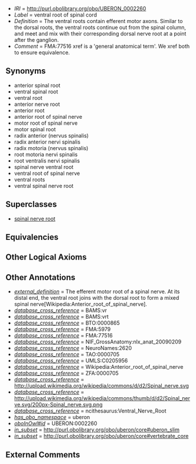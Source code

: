  * *IRI* = http://purl.obolibrary.org/obo/UBERON_0002260
 * *Label* = ventral root of spinal cord
 * *Definition* = The ventral roots contain efferent motor axons. Similar to the dorsal roots, the ventral roots continue out from the spinal column, and meet and mix with their corresponding dorsal nerve root at a point after the ganglion.
 * *Comment* = FMA:77516 xref is a 'general anatomical term'. We xref both to ensure equivalence.

## Synonyms

 * anterior spinal root
 * ventral spinal root
 * ventral root
 * anterior nerve root
 * anterior root
 * anterior root of spinal nerve
 * motor root of spinal nerve
 * motor spinal root
 * radix anterior (nervus spinalis)
 * radix anterior nervi spinalis
 * radix motoria (nervus spinalis)
 * root motoria nervi spinalis
 * root ventralis nervi spinalis
 * spinal nerve ventral root
 * ventral root of spinal nerve
 * ventral roots
 * ventral spinal nerve root

## Superclasses

 * [spinal nerve root](../../UBERON/23/UBERON_0009623.md)

## Equivalencies


## Other Logical Axioms


## Other Annotations

 * *[external_definition](../../UBPROP/01/UBPROP_0000001.md)* = The efferent motor root of a spinal nerve. At its distal end, the ventral root joins with the dorsal root to form a mixed spinal nerve[Wikipedia:Anterior_root_of_spinal_nerve].
 * *[database_cross_reference](../../ef/oboInOwl#hasDbXref.md)* = BAMS:vr
 * *[database_cross_reference](../../ef/oboInOwl#hasDbXref.md)* = BAMS:vrt
 * *[database_cross_reference](../../ef/oboInOwl#hasDbXref.md)* = BTO:0000865
 * *[database_cross_reference](../../ef/oboInOwl#hasDbXref.md)* = FMA:5979
 * *[database_cross_reference](../../ef/oboInOwl#hasDbXref.md)* = FMA:77516
 * *[database_cross_reference](../../ef/oboInOwl#hasDbXref.md)* = NIF_GrossAnatomy:nlx_anat_20090209
 * *[database_cross_reference](../../ef/oboInOwl#hasDbXref.md)* = NeuroNames:2620
 * *[database_cross_reference](../../ef/oboInOwl#hasDbXref.md)* = TAO:0000705
 * *[database_cross_reference](../../ef/oboInOwl#hasDbXref.md)* = UMLS:C0205956
 * *[database_cross_reference](../../ef/oboInOwl#hasDbXref.md)* = Wikipedia:Anterior_root_of_spinal_nerve
 * *[database_cross_reference](../../ef/oboInOwl#hasDbXref.md)* = ZFA:0000705
 * *[database_cross_reference](../../ef/oboInOwl#hasDbXref.md)* = http://upload.wikimedia.org/wikipedia/commons/d/d2/Spinal_nerve.svg
 * *[database_cross_reference](../../ef/oboInOwl#hasDbXref.md)* = http://upload.wikimedia.org/wikipedia/commons/thumb/d/d2/Spinal_nerve.svg/200px-Spinal_nerve.svg.png
 * *[database_cross_reference](../../ef/oboInOwl#hasDbXref.md)* = ncithesaurus:Ventral_Nerve_Root
 * *[has_obo_namespace](../../ce/oboInOwl#hasOBONamespace.md)* = uberon
 * *[oboInOwl#id](../../id/oboInOwl#id.md)* = UBERON:0002260
 * *[in_subset](../../et/oboInOwl#inSubset.md)* = http://purl.obolibrary.org/obo/uberon/core#uberon_slim
 * *[in_subset](../../et/oboInOwl#inSubset.md)* = http://purl.obolibrary.org/obo/uberon/core#vertebrate_core

## External Comments

